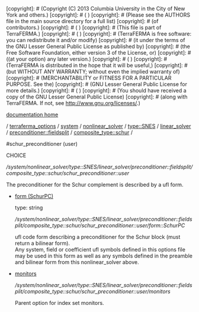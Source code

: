 [copyright]: # (Copyright (C) 2013 Columbia University in the City of New York and others.)
[copyright]: # ( )
[copyright]: # (Please see the AUTHORS file in the main source directory for a full list)
[copyright]: # (of contributors.)
[copyright]: # ( )
[copyright]: # (This file is part of TerraFERMA.)
[copyright]: # ( )
[copyright]: # (TerraFERMA is free software: you can redistribute it and/or modify)
[copyright]: # (it under the terms of the GNU Lesser General Public License as published by)
[copyright]: # (the Free Software Foundation, either version 3 of the License, or)
[copyright]: # ((at your option) any later version.)
[copyright]: # ( )
[copyright]: # (TerraFERMA is distributed in the hope that it will be useful,)
[copyright]: # (but WITHOUT ANY WARRANTY; without even the implied warranty of)
[copyright]: # (MERCHANTABILITY or FITNESS FOR A PARTICULAR PURPOSE. See the)
[copyright]: # (GNU Lesser General Public License for more details.)
[copyright]: # ( )
[copyright]: # (You should have received a copy of the GNU Lesser General Public License)
[copyright]: # (along with TerraFERMA. If not, see <http://www.gnu.org/licenses/>.)

[documentation home](https://github.com/terraferma/terraferma/wiki/Documentation)

/ [terraferma_options](../../../../../../../terraferma_options.md) / [system](../../../../../../system.md) / [nonlinear_solver](../../../../../nonlinear_solver.md) / [type::SNES](../../../../type__SNES.md) / [linear_solver](../../../linear_solver.md) / [preconditioner::fieldsplit](../../preconditioner__fieldsplit.md) / [composite_type::schur](../composite_type__schur.md) /

#schur_preconditioner (user)

CHOICE 

*/system/nonlinear_solver/type::SNES/linear_solver/preconditioner::fieldsplit/composite_type::schur/schur_preconditioner::user*

The preconditioner for the Schur complement is described by a ufl form.

* [form (SchurPC)](schur_preconditioner__user/form__SchurPC.md "child")

    type: string

    */system/nonlinear_solver/type::SNES/linear_solver/preconditioner::fieldsplit/composite_type::schur/schur_preconditioner::user/form::SchurPC*

    ufl code form describing a preconditioner for the Schur block (must return a bilinear form).  
    Any system, field or coefficient ufl symbols defined in this options file may be used in this form as well as any symbols 
    defined in the preamble and bilinear form from this nonlinear_solver above.

* [monitors](schur_preconditioner__user/monitors.md "child")

    */system/nonlinear_solver/type::SNES/linear_solver/preconditioner::fieldsplit/composite_type::schur/schur_preconditioner::user/monitors*

    Parent option for index set monitors.

[autogenerated]: # (This file was automatically generated from the schema file:/home/cwilson/repos/github/TerraFERMA/TerraFERMA/buckettools/schemas/solvers.rng.)

